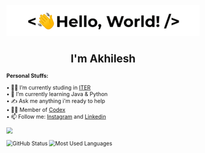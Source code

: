 <div><img src="https://github.com/AkhileshMattam/AkhileshMattam/blob/main/assets/hello.gif"/></div>
<h1 align="center">I'm Akhilesh</h1>
<b>Personal Stuffs:</b>  

• 👨‍🎓 I’m currently studing in [ITER](https://www.soa.ac.in/iter)  
• 🌱 I’m currently learning Java & Python  
• ✍ Ask me anything i'm ready to help  
• 👨‍💻 Member of [Codex](https://github.com/codex-iter)  
• 📫 Follow me: [Instagram](https://www.instagram.com/i_am.akhilesh/) and [Linkedin](https://www.linkedin.com/in/akhilesh-mattam-2247851b3/) 

![](https://komarev.com/ghpvc/?username=AkhileshMattam&color=blue)

<img src="https://github-readme-stats.vercel.app/api?username=AkhileshMattam&count_private=true&show_icons=true&theme=radical" alt="GitHub Status"/>
<img src = "https://github-readme-stats.vercel.app/api/top-langs/?username=AkhileshMattam&show_icons=true&layout=compact&theme=radical" alt="Most Used Languages">
